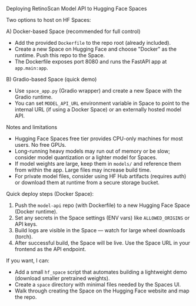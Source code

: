 Deploying RetinoScan Model API to Hugging Face Spaces

Two options to host on HF Spaces:

A) Docker-based Space (recommended for full control)
- Add the provided `Dockerfile` to the repo root (already included).
- Create a new Space on Hugging Face and choose "Docker" as the runtime. Push this repo to the Space.
- The Dockerfile exposes port 8080 and runs the FastAPI app at `app.main:app`.

B) Gradio-based Space (quick demo)
- Use `space_app.py` (Gradio wrapper) and create a new Space with the Gradio runtime.
- You can set `MODEL_API_URL` environment variable in Space to point to the internal URL (if using a Docker Space) or an externally hosted model API.

Notes and limitations
- Hugging Face Spaces free tier provides CPU-only machines for most users. No free GPUs.
- Long-running heavy models may run out of memory or be slow; consider model quantization or a lighter model for Spaces.
- If model weights are large, keep them in `models/` and reference them from within the app. Large files may increase build time.
- For private model files, consider using HF Hub artifacts (requires auth) or download them at runtime from a secure storage bucket.

Quick deploy steps (Docker Space):
1. Push the `model-api` repo (with Dockerfile) to a new Hugging Face Space (Docker runtime).
2. Set any secrets in the Space settings (ENV vars) like `ALLOWED_ORIGINS` or API keys.
3. Build logs are visible in the Space — watch for large wheel downloads (torch).
4. After successful build, the Space will be live. Use the Space URL in your frontend as the API endpoint.

If you want, I can:
- Add a small `hf_space` script that automates building a lightweight demo (download smaller pretrained weights).
- Create a `space` directory with minimal files needed by the Spaces UI.
- Walk through creating the Space on the Hugging Face website and map the repo.
